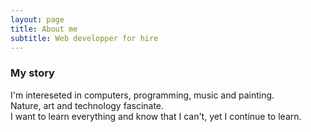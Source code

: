 ```yaml
---
layout: page
title: About me
subtitle: Web developper for hire
---
```


### My story

I'm intereseted in computers, programming, music and painting.  
Nature, art and technology fascinate.  
I want to learn everything and know that I can't, yet I continue to learn.  
